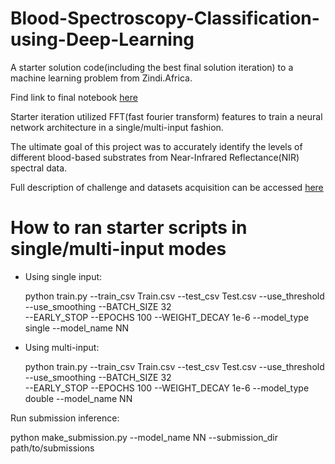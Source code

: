 # Blood-Spectroscopy-Classification-using-Deep-Learning

A starter solution code(including the best final solution iteration) to a machine learning problem from Zindi.Africa.

Find link to final notebook [here](https://github.com/DrCod/Blood-Spectroscopy-Classification-using-Deep-Learning/blob/main/Final%20Solution%20Implementation.ipynb)

Starter iteration utilized FFT(fast fourier transform) features to train a neural network architecture in a single/multi-input fashion.

The ultimate goal of this project was to accurately identify the levels of different blood-based substrates from Near-Infrared Reflectance(NIR) spectral data.

Full description of challenge and datasets acquisition can be accessed [here](https://zindi.africa/competitions/bloodsai-blood-spectroscopy-classification-challenge)

# How to ran starter scripts in single/multi-input modes 

- Using single input:

  python train.py --train_csv Train.csv --test_csv Test.csv --use_threshold --use_smoothing --BATCH_SIZE  32 \
                  --EARLY_STOP --EPOCHS 100 --WEIGHT_DECAY 1e-6 --model_type single --model_name NN
                
        
- Using multi-input:

  python train.py --train_csv Train.csv --test_csv Test.csv --use_threshold --use_smoothing --BATCH_SIZE  32 \
                  --EARLY_STOP --EPOCHS 100 --WEIGHT_DECAY 1e-6 --model_type double --model_name NN

Run submission inference:

python make_submission.py --model_name NN --submission_dir path/to/submissions
